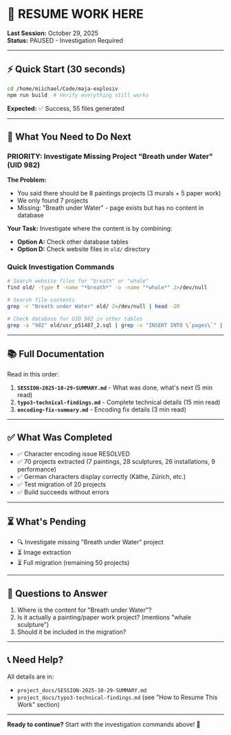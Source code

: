 # 🚀 RESUME WORK HERE

**Last Session:** October 29, 2025  
**Status:** PAUSED - Investigation Required

---

## ⚡ Quick Start (30 seconds)

```bash
cd /home/miichael/Code/maja-explosiv
npm run build  # Verify everything still works
```

**Expected:** ✅ Success, 55 files generated

---

## 🎯 What You Need to Do Next

### PRIORITY: Investigate Missing Project "Breath under Water" (UID 982)

**The Problem:**
- You said there should be 8 paintings projects (3 murals + 5 paper work)
- We only found 7 projects
- Missing: "Breath under Water" - page exists but has no content in database

**Your Task:**
Investigate where the content is by combining:
- **Option A:** Check other database tables
- **Option D:** Check website files in `old/` directory

### Quick Investigation Commands

```bash
# Search website files for "breath" or "whale"
find old/ -type f -name "*breath*" -o -name "*whale*" 2>/dev/null

# Search file contents
grep -r "Breath under Water" old/ 2>/dev/null | head -20

# Check database for UID 982 in other tables
grep -a "982" old/usr_p51487_2.sql | grep -v "INSERT INTO \`pages\`" | head -20
```

---

## 📚 Full Documentation

Read in this order:

1. **`SESSION-2025-10-29-SUMMARY.md`** - What was done, what's next (5 min read)
2. **`typo3-technical-findings.md`** - Complete technical details (15 min read)
3. **`encoding-fix-summary.md`** - Encoding fix details (3 min read)

---

## ✅ What Was Completed

- ✅ Character encoding issue RESOLVED
- ✅ 70 projects extracted (7 paintings, 28 sculptures, 26 installations, 9 performance)
- ✅ German characters display correctly (Käthe, Zürich, etc.)
- ✅ Test migration of 20 projects
- ✅ Build succeeds without errors

---

## ⏳ What's Pending

- 🔍 Investigate missing "Breath under Water" project
- ⏳ Image extraction
- ⏳ Full migration (remaining 50 projects)

---

## 🤔 Questions to Answer

1. Where is the content for "Breath under Water"?
2. Is it actually a painting/paper work project? (mentions "whale sculpture")
3. Should it be included in the migration?

---

## 📞 Need Help?

All details are in:
- `project_docs/SESSION-2025-10-29-SUMMARY.md`
- `project_docs/typo3-technical-findings.md` (see "How to Resume This Work" section)

---

**Ready to continue?** Start with the investigation commands above! 🚀

